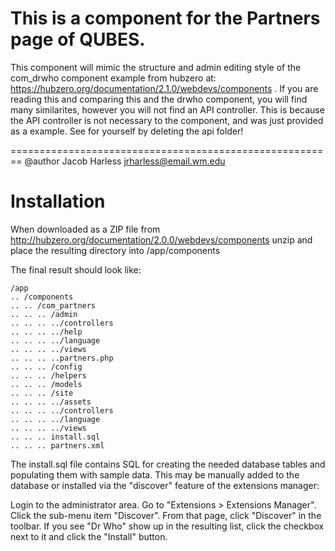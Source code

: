 This is a component for the Partners page of QUBES.
=======================================================

This component will mimic the structure and admin editing style of the com_drwho component example from hubzero at:
https://hubzero.org/documentation/2.1.0/webdevs/components .
If you are reading this and comparing this and the drwho component, you will find many similarites, however you will not find an API controller.
This is because the API controller is not necessary to the component, and was just provided as a example.
	See for yourself by deleting the api folder!
    
========================================================
@author Jacob Harless jrharless@email.wm.edu

Installation
============

When downloaded as a ZIP file from http://hubzero.org/documentation/2.0.0/webdevs/components
unzip and place the resulting directory into /app/components

The final result should look like:

    /app
    .. /components
    .. .. /com_partners
    .. .. .. /admin
    .. .. .. ../controllers
    .. .. .. ../help
    .. .. .. ../language
    .. .. .. ../views
    .. .. .. ..partners.php
    .. .. .. /config
    .. .. .. /helpers
    .. .. .. /models
    .. .. .. /site
    .. .. .. ../assets
    .. .. .. ../controllers
    .. .. .. ../language
    .. .. .. ../views
    .. .. .. install.sql
    .. .. .. partners.xml

The install.sql file contains SQL for creating the needed database tables and populating them
with sample data. This may be manually added to the database or installed via the "discover"
feature of the extensions manager:

Login to the administrator area. Go to "Extensions > Extensions Manager". Click the sub-menu
item "Discover". From that page, click "Discover" in the toolbar. If you see "Dr Who" show up
in the resulting list, click the checkbox next to it and click the "Install" button.